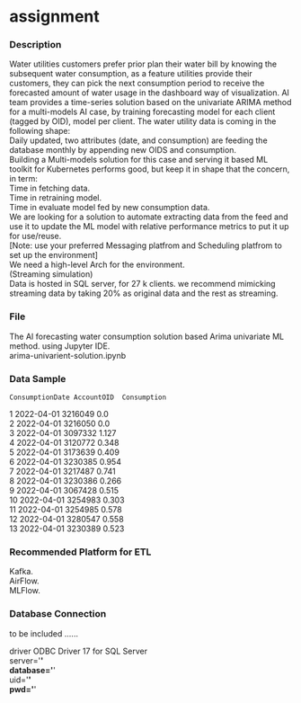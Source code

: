 # assignment

### Description 
Water utilities customers prefer prior plan their water bill by knowing the subsequent water consumption, as a feature utilities provide their customers, they can pick the next consumption period to receive the forecasted amount of water usage in the dashboard way of visualization. AI team provides a time-series solution based on the univariate ARIMA method for a multi-models AI case, by training forecasting model for each client (tagged by OID), model per client. The water utility data is coming in the following shape:  
Daily updated, two attributes (date, and consumption) are feeding the database monthly by appending new OIDS and consumption.  
Building a Multi-models solution for this case and serving it based ML toolkit for Kubernetes performs good, but keep it in shape that the concern, in term:  
Time in fetching data.  
Time in retraining model.  
Time in evaluate model fed by new consumption data.   
We are looking for a solution to automate extracting data from the feed and use it to update the ML model with relative performance metrics to put it up for use/reuse.    
[Note: use your preferred Messaging platfrom and Scheduling platfrom to set up the environment]  
We need a high-level Arch for the environment.  
(Streaming simulation)  
Data is hosted in SQL server, for 27 k clients. we recommend mimicking streaming data by taking 20% as original data and the rest as streaming.   

### File
The AI forecasting water consumption solution based Arima univariate ML method. using Jupyter IDE.  
arima-univarient-solution.ipynb 
### Data Sample 
	ConsumptionDate	AccountOID	Consumption
1	2022-04-01	3216049	0.0  
2	2022-04-01	3216050	0.0  
3	2022-04-01	3097332	1.127  
4	2022-04-01	3120772	0.348  
5	2022-04-01	3173639	0.409  
6	2022-04-01	3230385	0.954  
7	2022-04-01	3217487	0.741  
8	2022-04-01	3230386	0.266  
9	2022-04-01	3067428	0.515  
10	2022-04-01	3254983	0.303  
11	2022-04-01	3254985	0.578  
12	2022-04-01	3280547	0.558  
13	2022-04-01	3230389	0.523  
### Recommended Platform for ETL
Kafka.   
AirFlow.   
MLFlow.   
### Database Connection

to be included ......   
     
driver ODBC Driver 17 for SQL Server   
server='******'    
database='******'   
uid='******'   
pwd='******'  
